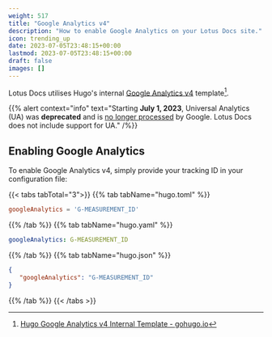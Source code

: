 ```yaml
---
weight: 517
title: "Google Analytics v4"
description: "How to enable Google Analytics on your Lotus Docs site."
icon: trending_up
date: 2023-07-05T23:48:15+00:00
lastmod: 2023-07-05T23:48:15+00:00
draft: false
images: []
---
```


Lotus Docs utilises Hugo's internal [Google Analytics v4](https://support.google.com/analytics/#topic=9143232) template[^1].

{{% alert context="info" text="Starting **July 1, 2023**, Universal Analytics (UA) was **deprecated** and is [no longer processed](https://support.google.com/analytics/answer/11583528) by Google. Lotus Docs does not include support for UA." /%}}

## Enabling Google Analytics

To enable Google Analytics v4, simply provide your tracking ID in your configuration file:

{{< tabs tabTotal="3">}}
{{% tab tabName="hugo.toml" %}}

```toml
googleAnalytics = 'G-MEASUREMENT_ID'
```

{{% /tab %}}
{{% tab tabName="hugo.yaml" %}}

```yaml
googleAnalytics: G-MEASUREMENT_ID
```

{{% /tab %}}
{{% tab tabName="hugo.json" %}}

```json
{
   "googleAnalytics": "G-MEASUREMENT_ID"
}
```

{{% /tab %}}
{{< /tabs >}}

[^1]: [Hugo Google Analytics v4 Internal Template - gohugo.io](https://gohugo.io/templates/internal/#google-analytics)